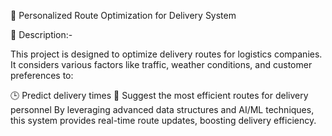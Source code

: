 🚚 Personalized Route Optimization for Delivery System

📜 Description:-

This project is designed to optimize delivery routes for logistics companies. It considers various factors like traffic, weather conditions, and customer preferences to:

🕒 Predict delivery times
📍 Suggest the most efficient routes for delivery personnel
By leveraging advanced data structures and AI/ML techniques, this system provides real-time route updates, boosting delivery efficiency.

